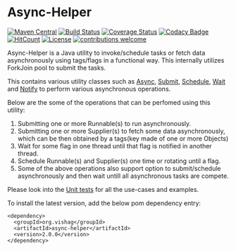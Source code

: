 # Async-Helper

[![Maven Central](https://maven-badges.herokuapp.com/maven-central/org.vishag/async-helper/badge.svg)](https://maven-badges.herokuapp.com/maven-central/org.vishag/async-helper)
[![Build Status](https://travis-ci.org/loganathan001/AsyncHelper.svg?branch=master)](https://travis-ci.org/loganathan001/AsyncHelper)
[![Coverage Status](https://coveralls.io/repos/github/loganathan001/AsyncHelper/badge.svg?branch=master)](https://coveralls.io/github/loganathan001/AsyncHelper?branch=master)
[![Codacy Badge](https://api.codacy.com/project/badge/Grade/a2fef06aa2e946ca86a5ea05fbfccdc3)](https://www.codacy.com/app/loganathan001/AsyncHelper?utm_source=github.com&amp;utm_medium=referral&amp;utm_content=loganathan001/AsyncHelper&amp;utm_campaign=Badge_Grade)
[![HitCount](http://hits.dwyl.io/loganathan001/loganathan001/AsyncHelper.svg)](http://hits.dwyl.io/loganathan001/loganathan001/AsyncHelper)
[![License](https://img.shields.io/badge/License-Apache%202.0-blue.svg)](https://opensource.org/licenses/Apache-2.0)
[![contributions welcome](https://img.shields.io/badge/contributions-welcome-brightgreen.svg?style=flat)](https://github.com/loganathan001/AsyncHelper/issues)

Async-Helper is a Java utility to invoke/schedule tasks or fetch data asynchronously using tags/flags in a functional way. This internally utilizes ForkJoin pool to submit the tasks.

This contains various utility classes such as [Async](https://github.com/loganathan001/AsyncHelper/blob/master/Project/asynchelper/src/main/java/org/vishag/async/Async.java), [Submit](https://github.com/loganathan001/AsyncHelper/blob/master/Project/asynchelper/src/main/java/org/vishag/async/Submit.java), [Schedule](https://github.com/loganathan001/AsyncHelper/blob/master/Project/asynchelper/src/main/java/org/vishag/async/Schedule.java), [Wait](https://github.com/loganathan001/AsyncHelper/blob/master/Project/asynchelper/src/main/java/org/vishag/async/Wait.java) and [Notify](https://github.com/loganathan001/AsyncHelper/blob/master/Project/asynchelper/src/main/java/org/vishag/async/Notify.java) to perform various asynchronous operations.

Below are the some of the operations that can be perfomed using this utility:
1. Submitting one or more Runnable(s) to run asynchronously.
2. Submitting one or more Supplier(s) to fetch some data asynchronously, which can be then obtained by a tags(key made of one or more Objects)
4. Wait for some flag in one thread until that flag is notified in another thread.
3. Schedule Runnable(s) and Supplier(s) one time or rotating until a flag.
5. Some of the above operations also support option to submit/schedule asynchronously and then wait untill all asynchronous tasks are compete.


Please look into the <a href="https://github.com/loganathan001/AsyncHelper/tree/master/Project/asynchelper/src/test/java/org/vishag/async">Unit tests</a> for all the use-cases and examples.

To install the latest version, add the below pom dependency entry:
```
<dependency>
  <groupId>org.vishag</groupId>
  <artifactId>async-helper</artifactId>
  <version>2.0.0</version>
</dependency>
```
